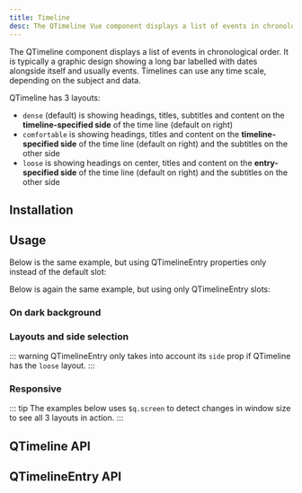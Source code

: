 ```yaml
---
title: Timeline
desc: The QTimeline Vue component displays a list of events in chronological order. It is typically a graphic design showing a long bar labelled with dates alongside itself and usually events.
---
```

The QTimeline component displays a list of events in chronological order. It is typically a graphic design showing a long bar labelled with dates alongside itself and usually events. Timelines can use any time scale, depending on the subject and data.

QTimeline has 3 layouts:

- `dense` (default) is showing headings, titles, subtitles and content on the **timeline-specified side** of the time line (default on right)
- `comfortable` is showing headings, titles and content on the **timeline-specified side** of the time line (default on right) and the subtitles on the other side
- `loose` is showing headings on center, titles and content on the **entry-specified side** of the time line (default on right) and the subtitles on the other side

## Installation
<doc-installation :components="['QTimeline', 'QTimelineEntry']" />

## Usage

<doc-example title="Basic" file="QTimeline/Basic" scrollable />

Below is the same example, but using QTimelineEntry properties only instead of the default slot:

<doc-example title="Props only" file="QTimeline/PropsOnly" scrollable />

Below is again the same example, but using only QTimelineEntry slots:

<doc-example title="Slots only" file="QTimeline/SlotsOnly" scrollable />

### On dark background

<doc-example title="On a dark background" file="QTimeline/Dark" dark scrollable />

### Layouts and side selection

::: warning
QTimelineEntry only takes into account its `side` prop if QTimeline has the `loose` layout.
:::

<doc-example title="Layouts and side selection" file="QTimeline/Layouts" scrollable />

### Responsive

::: tip
The examples below uses `$q.screen` to detect changes in window size to see all 3 layouts in action.
:::

<doc-example title="Responsive layout" file="QTimeline/Responsive" scrollable />

## QTimeline API
<doc-api file="QTimeline" />

## QTimelineEntry API
<doc-api file="QTimelineEntry" />
